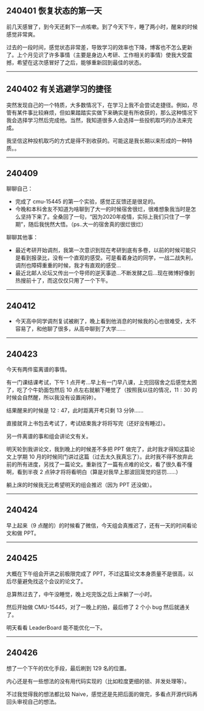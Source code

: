 ## 240401 恢复状态的第一天

前几天感冒了，到今天还剩下一点咳嗽。到了今天下午，睡了两小时，醒来的时候感觉非常爽。

过去的一段时间，感觉状态非常差，导致学习的效率也下降，博客也不怎么更新了。上个月见识了许多事情（主要是身边人考研、工作相关的事情）使我大受震撼，希望在这次感冒好了之后，能够重新回到最佳的状态。

---

## 240402 有关逃避学习的捷径

突然发现自己的一个特质，大多数情况下，在学习上我不会尝试走捷径。例如，尽管有某件事比较麻烦，但如果踏踏实实做下来确实是有所收获的，那么这种情况下我会选择学习然后完成他。当然，我知道很多人会选择一些投机取巧的办法来完成。

我坚信这种投机取巧的方式是得不到收获的。可能这是我长期以来形成的一种特质。。

---

## 240409 

聊聊自己：

-   完成了 cmu-15445 的第一个实验，感觉正反馈还是很足的。
-   今晚和本科舍友不知道为啥聊到了大一的时候宿舍很烂，很难想象我当时是怎么坚持下来了。全桑回了一句，“因为2020年疫情，实际上我们只住了一学期”，随后我恍然大悟。（ps..大一的宿舍真的很烂很烂）

聊聊其他事：

-   最近考研开始调剂，我第一次意识到现在考研到底有多卷，以前的时候可能只是看到报录比，没有一个直观的感受。可是看着身边的同学，一战二战失利，调剂也障碍重重的时候，我才有直观的感受...
-   最近北邮人论坛又传出一个导师的逆天事迹...不断发酵之后...现在微博好像到热搜前十了，而这仅仅只用了一个下午。

---

## 240412

-   今天高中同学调剂复试被刷了，晚上看到他消息的时候我的心也很难受，太不容易了，和他聊了很多，从高中聊到了大学......

---

## 240423

今天有两件蛮离谱的事情。

有一门课结课考试，下午 $1$ 点开考...早上有一门早八课，上完回宿舍之后感觉太困了，吃了个牛奶面包然后 $10$ 点左右就躺下睡觉了（按照我以往的情况，$11:30$ 的时候会自然醒，所以我没有设置闹钟）。

结果醒来的时候是 $12:47$，此时距离开考只剩 $13$ 分钟......

直接就背上书包去考试了，考试结束我才将将写完（还好没有睡过）。

另一件离谱的事和组会讲论文有关。

明天轮到我讲论文，我到晚上的时候差不多把 PPT 做完了，此时我才得知这篇论文上学期 $10$ 月的时候同门讲过这篇（过去太久我真忘了）。此时我不得不放弃此前的所有进度，另找了一篇论文。重新找了一篇有点难的论文，看了很久看不懂啊，看到半夜 $2$ 点钟才将将看明白（算是对我早上那波回笼觉的惩罚......）

躺上床的时候我无比希望明天的组会推迟（因为 PPT 还没做）。

---

## 240424

早上起来（$9$ 点醒的）的时候看了微信，今天组会真推迟了，还有一天的时间看论文和做 PPT。

---

## 240425

大概在下午组会开讲之前极限完成了 PPT，不过这篇论文本身质量不是很高，以后尽量避免找这个会议的论文了。

总算熬过去了，中午没睡觉，晚上吃完饭之后上床躺了一小时。

然后开始做 CMU-15445，对了一晚上的拍，最后修了 $2$ 个小 bug 然后就通关了。

明天看看 LeaderBoard 能不能优化一下。

---

## 240426

想了一个下午的优化手段，最后刷到 $129$ 名的位置。

内心还是有一些想法的没有用代码实现的（比如粒度更细的锁、并发处理等）。

不过我觉得我的想法都比较 Naive，感觉还是先把后面的做完，多看点开源代码再回头审视自己的想法。